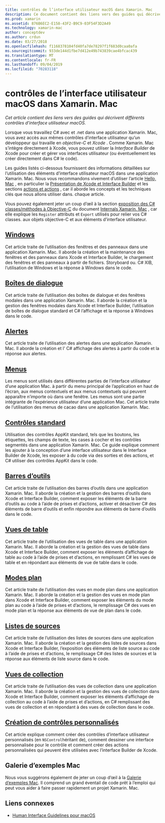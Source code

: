 ```yaml
---
title: contrôles de l’interface utilisateur macOS dans Xamarin. Mac
description: Ce document contient des liens vers des guides qui décrivent différents contrôles d’interface utilisateur disponibles pour les développeurs Xamarin. Mac. Le contenu lié examine les fenêtres, les boîtes de dialogue, les alertes, les menus, les barres d’outils, les vues de table, les vues en mode plan, etc.
ms.prod: xamarin
ms.assetid: 876B6EC2-E158-43F2-B9C9-03F54F3D2A49
ms.technology: xamarin-mac
author: conceptdev
ms.author: crdun
ms.date: 03/27/2018
ms.openlocfilehash: f1168378104fd40fa7de78297f1f683d0caa0afa
ms.sourcegitcommit: 933de144d1fbe7d412e49b743839cae4bfcac439
ms.translationtype: MT
ms.contentlocale: fr-FR
ms.lasthandoff: 09/04/2019
ms.locfileid: "70283118"
---
```

# <a name="macos-user-interface-controls-in-xamarinmac"></a>contrôles de l’interface utilisateur macOS dans Xamarin. Mac

_Cet article contient des liens vers des guides qui décrivent différents contrôles d’interface utilisateur macOS._

Lorsque vous travaillez C# avec et .net dans une application Xamarin. Mac, vous avez accès aux mêmes contrôles d’interface utilisateur qu’un développeur qui travaille en *objective-C* et *Xcode* . Comme Xamarin. Mac s’intègre directement à Xcode, vous pouvez utiliser la _Interface Builder_ de Xcode pour créer et gérer vos interfaces utilisateur (ou éventuellement les créer directement dans C# le code).

Les guides listés ci-dessous fournissent des informations détaillées sur l’utilisation des éléments d’interface utilisateur macOS dans une application Xamarin. Mac. Nous vous recommandons vivement d’utiliser l’article [Hello, Mac](~/mac/get-started/hello-mac.md) , en particulier la [Présentation de Xcode et Interface Builder](~/mac/get-started/hello-mac.md#introduction-to-xcode-and-interface-builder) et les sections [actions et actions](~/mac/get-started/hello-mac.md#outlets-and-actions) , car il aborde les concepts et les techniques clés que nous allons utiliser dans. chaque article.

Vous pouvez également jeter un coup d’œil à la section [exposition des C# classes/méthodes à Objective-C](~/mac/internals/how-it-works.md#exposing-c-classes--methods-to-objective-c) du document [Internals Xamarin. Mac](~/mac/internals/how-it-works.md) , car elle explique les `Register` attributs et `Export` utilisés pour relier vos C# classes. aux objets objective-C et aux éléments d’interface utilisateur.

## <a name="windowsmacuser-interfacewindowmd"></a>[Windows](~/mac/user-interface/window.md)

Cet article traite de l’utilisation des fenêtres et des panneaux dans une application Xamarin. Mac. Il aborde la création et la maintenance des fenêtres et des panneaux dans Xcode et Interface Builder, le chargement des fenêtres et des panneaux à partir de fichiers. Storyboard ou. C# XIB, l’utilisation de Windows et la réponse à Windows dans le code.

## <a name="dialogsmacuser-interfacedialogmd"></a>[Boîtes de dialogue](~/mac/user-interface/dialog.md)

Cet article traite de l’utilisation des boîtes de dialogue et des fenêtres modales dans une application Xamarin. Mac. Il aborde la création et la gestion des fenêtres modales dans Xcode et Interface Builder, l’utilisation de boîtes de dialogue standard et C# l’affichage et la réponse à Windows dans le code.

## <a name="alertsmacuser-interfacealertmd"></a>[Alertes](~/mac/user-interface/alert.md)

Cet article traite de l’utilisation des alertes dans une application Xamarin. Mac. Il aborde la création et l' C# affichage des alertes à partir du code et la réponse aux alertes.

## <a name="menusmacuser-interfacemenumd"></a>[Menus](~/mac/user-interface/menu.md)

Les menus sont utilisés dans différentes parties de l’interface utilisateur d’une application Mac. à partir du menu principal de l’application en haut de l’écran, aux menus contextuels et aux menus contextuels qui peuvent apparaître n’importe où dans une fenêtre. Les menus sont une partie intégrante de l’expérience utilisateur d’une application Mac. Cet article traite de l’utilisation des menus de cacao dans une application Xamarin. Mac.

## <a name="standard-controlsmacuser-interfacestandard-controlsmd"></a>[Contrôles standard](~/mac/user-interface/standard-controls.md)

Utilisation des contrôles AppKit standard, tels que les boutons, les étiquettes, les champs de texte, les cases à cocher et les contrôles segmentés dans une application Xamarin. Mac. Ce guide explique comment les ajouter à la conception d’une interface utilisateur dans le Interface Builder de Xcode, les exposer à du code via des sorties et des actions, et C# utiliser des contrôles AppKit dans le code.

## <a name="toolbarsmacuser-interfacetoolbarmd"></a>[Barres d’outils](~/mac/user-interface/toolbar.md)

Cet article traite de l’utilisation des barres d’outils dans une application Xamarin. Mac. Il aborde la création et la gestion des barres d’outils dans Xcode et Interface Builder, comment exposer les éléments de la barre d’outils au code à l’aide de prises et d’actions, activer et désactiver C# des éléments de barre d’outils et enfin répondre aux éléments de barre d’outils dans le code.

## <a name="table-viewsmacuser-interfacetable-viewmd"></a>[Vues de table](~/mac/user-interface/table-view.md)

Cet article traite de l’utilisation des vues de table dans une application Xamarin. Mac. Il aborde la création et la gestion des vues de table dans Xcode et Interface Builder, comment exposer les éléments d’affichage de table au code à l’aide de prises et d’actions, en remplissant C# les vues de table et en répondant aux éléments de vue de table dans le code.

## <a name="outline-viewsmacuser-interfaceoutline-viewmd"></a>[Modes plan](~/mac/user-interface/outline-view.md)

Cet article traite de l’utilisation des vues en mode plan dans une application Xamarin. Mac. Il aborde la création et la gestion des vues en mode plan dans Xcode et Interface Builder, comment exposer les éléments du mode plan au code à l’aide de prises et d’actions, le remplissage C# des vues en mode plan et la réponse aux éléments de vue de plan dans le code.

## <a name="source-listsmacuser-interfacesource-listmd"></a>[Listes de sources](~/mac/user-interface/source-list.md)

Cet article traite de l’utilisation des listes de sources dans une application Xamarin. Mac. Il aborde la création et la gestion des listes de sources dans Xcode et Interface Builder, l’exposition des éléments de liste source au code à l’aide de prises et d’actions, le remplissage C# des listes de sources et la réponse aux éléments de liste source dans le code.

## <a name="collection-viewsmacuser-interfacecollection-viewmd"></a>[Vues de collection](~/mac/user-interface/collection-view.md)

Cet article traite de l’utilisation des vues de collection dans une application Xamarin. Mac. Il aborde la création et la gestion des vues de collection dans Xcode et Interface Builder, comment exposer les éléments d’affichage de collection au code à l’aide de prises et d’actions, en C# remplissant des vues de collection et en répondant à des vues de collection dans le code.

## <a name="creating-custom-controlsmacuser-interfacecustom-controlsmd"></a>[Création de contrôles personnalisés](~/mac/user-interface/custom-controls.md)

Cet article explique comment créer des contrôles d’interface utilisateur personnalisés (en `NSControl`héritant de), comment dessiner une interface personnalisée pour le contrôle et comment créer des actions personnalisées qui peuvent être utilisées avec l’interface Builder de Xcode.

## <a name="mac-samples-gallery"></a>Galerie d’exemples Mac

Nous vous suggérons également de jeter un coup d’œil à la [Galerie d’exemples Mac](https://docs.microsoft.com/samples/browse/?products=xamarin&term=Xamarin.Mac). Il comprend un grand éventail de code prêt à l’emploi qui peut vous aider à faire passer rapidement un projet Xamarin. Mac.

## <a name="related-links"></a>Liens connexes

- [Human Interface Guidelines pour macOS](https://developer.apple.com/macos/human-interface-guidelines/overview/themes/)
